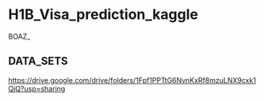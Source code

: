 # H1B_Visa_prediction_kaggle
BOAZ_

## DATA_SETS
https://drive.google.com/drive/folders/1Fpf1PPTtG6NvnKxRf8mzuLNX9cxk1QjQ?usp=sharing
